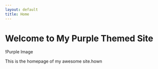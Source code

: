 ```yaml
---
layout: default
title: Home
---
```


# Welcome to My Purple Themed Site

!Purple Image

This is the homepage of my awesome site.hown 
